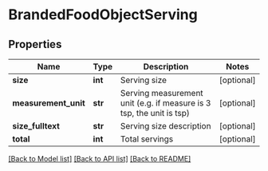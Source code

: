 # BrandedFoodObjectServing

## Properties
Name | Type | Description | Notes
------------ | ------------- | ------------- | -------------
**size** | **int** | Serving size | [optional] 
**measurement_unit** | **str** | Serving measurement unit (e.g. if measure is 3 tsp, the unit is tsp) | [optional] 
**size_fulltext** | **str** | Serving size description | [optional] 
**total** | **int** | Total servings | [optional] 

[[Back to Model list]](../README.md#documentation-for-models) [[Back to API list]](../README.md#documentation-for-api-endpoints) [[Back to README]](../README.md)

